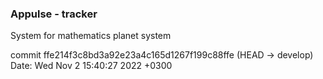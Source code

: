 ### Appulse - tracker

System for mathematics planet system

commit ffe214f3c8bd3a92e23a4c165d1267f199c88ffe (HEAD -> develop)
Date:   Wed Nov 2 15:40:27 2022 +0300

